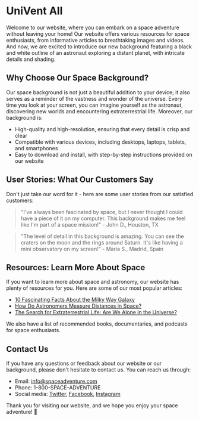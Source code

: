 <!--font:Open Sans-->

# UniVent All

Welcome to our website, where you can embark on a space adventure without leaving your home! Our website offers various resources for space enthusiasts, from informative articles to breathtaking images and videos. And now, we are excited to introduce our new background featuring a black and white outline of an astronaut exploring a distant planet, with intricate details and shading.

## Why Choose Our Space Background?

Our space background is not just a beautiful addition to your device; it also serves as a reminder of the vastness and wonder of the universe. Every time you look at your screen, you can imagine yourself as the astronaut, discovering new worlds and encountering extraterrestrial life. Moreover, our background is:

-   High-quality and high-resolution, ensuring that every detail is crisp and clear
-   Compatible with various devices, including desktops, laptops, tablets, and smartphones
-   Easy to download and install, with step-by-step instructions provided on our website

## User Stories: What Our Customers Say

Don't just take our word for it - here are some user stories from our satisfied customers:

> "I've always been fascinated by space, but I never thought I could have a piece of it on my computer. This background makes me feel like I'm part of a space mission!" - John D., Houston, TX

> "The level of detail in this background is amazing. You can see the craters on the moon and the rings around Saturn. It's like having a mini observatory on my screen!" - Maria S., Madrid, Spain

## Resources: Learn More About Space

If you want to learn more about space and astronomy, our website has plenty of resources for you. Here are some of our most popular articles:

-   [10 Fascinating Facts About the Milky Way Galaxy](#milky-way)
-   [How Do Astronomers Measure Distances in Space?](#distance)
-   [The Search for Extraterrestrial Life: Are We Alone in the Universe?](#et-life)

We also have a list of recommended books, documentaries, and podcasts for space enthusiasts.

## Contact Us

If you have any questions or feedback about our website or our background, please don't hesitate to contact us. You can reach us through:

-   Email: info@spaceadventure.com
-   Phone: 1-800-SPACE-ADVENTURE
-   Social media: [Twitter](#twitter), [Facebook](#facebook), [Instagram](#instagram)

Thank you for visiting our website, and we hope you enjoy your space adventure! 🚀

<!--

Write me content for website with wallpaper which alt text is:

"A black and white outline of an astronaut exploring a distant planet, with intricate details and shading."

The name/title of the page should not be 1:1 copy of the alt text but rather a real content of the website which is using this wallpaper.

- Use markdown format
- Start with heading
- Heading should be short and concise
- The content should look like a real website
- The website should not be about the wallpaper, wallpaper is just a related background
- Heading should be contain work "wallpaper" or "background"
- Include real sections like references, contact, user stories, etc. use things relevant to the page purpose.
- Feel free to use structure like headings, bullets, numbering, blockquotes, paragraphs, horizontal lines, etc.
- You can use formatting like bold or _italic_
- You can include UTF-8 emojis
- Links should be only #hash anchors (and you can refer to the document itself)
- Do not include images


---


# Space Adventure: Explore the Universe with Our Wallpaper

Welcome to our website, where you can embark on a space adventure without leaving your home! Our website offers various resources for space enthusiasts, from informative articles to breathtaking images and videos. And now, we are excited to introduce our new wallpaper featuring a black and white outline of an astronaut exploring a distant planet, with intricate details and shading.

## Why Choose Our Space Wallpaper?

Our space wallpaper is not just a beautiful background for your device; it also serves as a reminder of the vastness and wonder of the universe. Every time you look at your screen, you can imagine yourself as the astronaut, discovering new worlds and encountering extraterrestrial life. Moreover, our wallpaper is:

- High-quality and high-resolution, ensuring that every detail is crisp and clear
- Compatible with various devices, including desktops, laptops, tablets, and smartphones
- Easy to download and install, with step-by-step instructions provided on our website

## User Stories: What Our Customers Say

Don't just take our word for it - here are some user stories from our satisfied customers:

> "I've always been fascinated by space, but I never thought I could have a piece of it on my computer. This wallpaper makes me feel like I'm part of a space mission!" - John D., Houston, TX

> "The level of detail in this wallpaper is amazing. You can see the craters on the moon and the rings around Saturn. It's like having a mini observatory on my screen!" - Maria S., Madrid, Spain

## References: Learn More About Space

If you want to learn more about space and astronomy, our website has plenty of resources for you. Here are some of our most popular articles:

- [10 Fascinating Facts About the Milky Way Galaxy](#milky-way)
- [How Do Astronomers Measure Distances in Space?](#distance)
- [The Search for Extraterrestrial Life: Are We Alone in the Universe?](#et-life)

We also have a list of recommended books, documentaries, and podcasts for space enthusiasts.

## Contact Us

If you have any questions or feedback about our website or our wallpaper, please don't hesitate to contact us. You can reach us through:

- Email: info@spaceadventure.com
- Phone: 1-800-SPACE-ADVENTURE
- Social media: [Twitter](#twitter), [Facebook](#facebook), [Instagram](#instagram)

Thank you for visiting our website, and we hope you enjoy your space adventure! 🚀


---


Heading should not include word "wallpaper". The website should not be about the wallpaper itself, wallpaper is just a related background, rewrite whole content.


---


# Explore the Universe: A Space Adventure for All

Welcome to our website, where you can embark on a space adventure without leaving your home! Our website offers various resources for space enthusiasts, from informative articles to breathtaking images and videos. And now, we are excited to introduce our new background featuring a black and white outline of an astronaut exploring a distant planet, with intricate details and shading.

## Why Choose Our Space Background?

Our space background is not just a beautiful addition to your device; it also serves as a reminder of the vastness and wonder of the universe. Every time you look at your screen, you can imagine yourself as the astronaut, discovering new worlds and encountering extraterrestrial life. Moreover, our background is:

- High-quality and high-resolution, ensuring that every detail is crisp and clear
- Compatible with various devices, including desktops, laptops, tablets, and smartphones
- Easy to download and install, with step-by-step instructions provided on our website

## User Stories: What Our Customers Say

Don't just take our word for it - here are some user stories from our satisfied customers:

> "I've always been fascinated by space, but I never thought I could have a piece of it on my computer. This background makes me feel like I'm part of a space mission!" - John D., Houston, TX

> "The level of detail in this background is amazing. You can see the craters on the moon and the rings around Saturn. It's like having a mini observatory on my screen!" - Maria S., Madrid, Spain

## Resources: Learn More About Space

If you want to learn more about space and astronomy, our website has plenty of resources for you. Here are some of our most popular articles:

- [10 Fascinating Facts About the Milky Way Galaxy](#milky-way)
- [How Do Astronomers Measure Distances in Space?](#distance)
- [The Search for Extraterrestrial Life: Are We Alone in the Universe?](#et-life)

We also have a list of recommended books, documentaries, and podcasts for space enthusiasts.

## Contact Us

If you have any questions or feedback about our website or our background, please don't hesitate to contact us. You can reach us through:

- Email: info@spaceadventure.com
- Phone: 1-800-SPACE-ADVENTURE
- Social media: [Twitter](#twitter), [Facebook](#facebook), [Instagram](#instagram)

Thank you for visiting our website, and we hope you enjoy your space adventure! 🚀


---


Write me a Google font which is best fitting for the website.

Pick from the list:
- IBM Plex Sans
- Montserrat
- Cabin
- Great Vibes
- Lobster
- Lato
- Roboto
- Alegreya
- Dancing Script
- Playfair Display
- Barlow Condensed
- Orbitron
- Cinzel Decorative
- Poppins
- Cinzel
- Raleway
- Inter
- Open Sans
- Cormorant Garamond
- Futura
- Barlow Condensed
- Exo 2


Write just the font name nothing else.


---


Open Sans

-->
